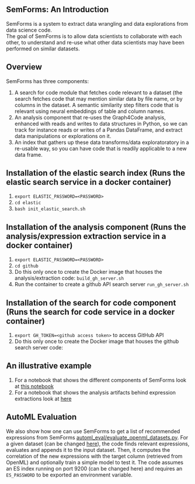 ## SemForms: An Introduction
SemForms is a system to extract data wrangling and data explorations from data science code.  
The goal of SemForms is to allow data scientists to collaborate with each other, to understand and 
re-use what other data scientists may have been performed on similar datasets.  

## Overview
SemForms has three components:
1.  A search for code module that fetches code relevant to a dataset (the search fetches code that may mention similar data by file name, or by columns in the dataset.  A semantic similarity step filters code that is relevant using neural embeddings of table and column names.
2.  An analysis component that re-uses the Graph4Code analysis, enhanced with reads and writes to data structures in Python, so we can track for instance reads or writes of a Pandas DataFrame, and extract data manipulations or explorations on it.
3.  An index that gathers up these data transforms/data exploratoratory in a re-usable way, so you can have code that is readily applicable to a new data frame.

## Installation of the elastic search index (Runs the elastic search service in a docker container)
1.  `export ELASTIC_PASSWORD=<PASSWORD>`
2.  `cd elastic`
3.  `bash init_elastic_search.sh`

## Installation of the analysis component (Runs the analysis/expression extraction service in a docker container)
1. `export ELASTIC_PASSWORD=<PASSWORD>`
2. `cd github`
3. Do this only once to create the Docker image that houses the analysis/extraction code: 
`build_gh_server.sh`
3. Run the container to create a github API search server 
`run_gh_server.sh`

## Installation of the search for code component (Runs the search for code service in a docker container)
1. `export GH_TOKEN=<github access token>` to access GitHub API
2. Do this only once to create the Docker image that houses the github search server code: 
## An illustrative example
1.  For a notebook that shows the different components of SemForms look at [this notebook](https://github.com/wala/graph4code/blob/master/semForms/ExampleExpressions.ipynb)
2.  For a notebook that shows the analysis artifacts behind expression extractions look at [here](https://github.com/wala/graph4code/blob/master/semForms/ExampleAnalysis.ipynb)

## AutoML Evaluation
We also show how one can use SemForms to get a list of recommended expressions from SemForms [automl_eval/evaluate_openml_datasets.py](https://github.com/wala/graph4code/blob/master/semForms/automl_eval/evaluate_openml_datasets.py). For a given dataset (can be changed [here](https://github.com/wala/graph4code/blob/master/semForms/automl_eval/evaluate_openml_datasets.py#L250)), the code finds relevant expressions, evaluates and appends it to the input dataset. Then, it computes the correlation of the new expressions with the target column (retrieved from OpenML) and optionally train a simple model to test it. The code assumes an ES index running on port 9200 (can be changed here) and requires an `ES_PASSWORD` to be exported an environment variable. 
